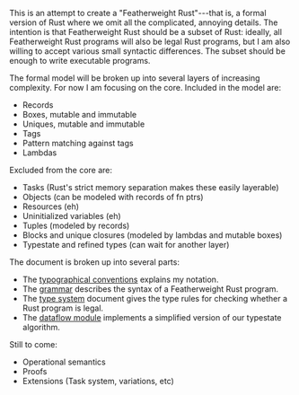 This is an attempt to create a "Featherweight Rust"---that is, a
formal version of Rust where we omit all the complicated, annoying
details.  The intention is that Featherweight Rust should be a subset
of Rust: ideally, all Featherweight Rust programs will also be legal
Rust programs, but I am also willing to accept various small syntactic
differences. The subset should be enough to write executable programs.

The formal model will be broken up into several layers of increasing
complexity.  For now I am focusing on the core.  Included in the model are:

- Records
- Boxes, mutable and immutable
- Uniques, mutable and immutable
- Tags
- Pattern matching against tags
- Lambdas

Excluded from the core are:

- Tasks (Rust's strict memory separation makes these easily layerable)
- Objects (can be modeled with records of fn ptrs)
- Resources (eh)
- Uninitialized variables (eh)
- Tuples (modeled by records)
- Blocks and unique closures (modeled by lambdas and mutable boxes)
- Typestate and refined types (can wait for another layer)

The document is broken up into several parts:

- The [typographical conventions][tc] explains my notation.
- The [grammar][gr] describes the
  syntax of a Featherweight Rust program.
- The [type system][ts] document gives the type rules for checking
  whether a Rust program is legal.
- The [dataflow module][df] implements a simplified version of our
  typestate algorithm.

Still to come:

- Operational semantics
- Proofs
- Extensions (Task system, variations, etc)

[tc]: rust-formal/blog/master/core/notation.md
[gr]: rust-formal/blob/master/core/grammar.md
[ts]: rust-formal/blob/master/core/typesys.md
[df]: rust-formal/blob/master/core/dataflow.md

